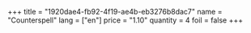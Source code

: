 +++
title = "1920dae4-fb92-4f19-ae4b-eb3276b8dac7"
name = "Counterspell"
lang = ["en"]
price = "1.10"
quantity = 4
foil = false
+++
